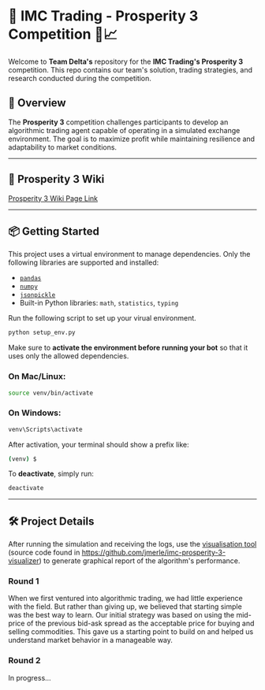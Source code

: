 # 🏦 IMC Trading - Prosperity 3 Competition 🧠📈

Welcome to **Team Delta's** repository for the **IMC Trading's Prosperity 3** competition. This repo contains our team's solution, trading strategies, and research conducted during the competition.

## 📌 Overview

The **Prosperity 3** competition challenges participants to develop an algorithmic trading agent capable of operating in a simulated exchange environment. The goal is to maximize profit while maintaining resilience and adaptability to market conditions.

---

## 📄 Prosperity 3 Wiki

[Prosperity 3 Wiki Page Link](https://imc-prosperity.notion.site/Prosperity-3-Wiki-19ee8453a09380529731c4e6fb697ea4) 

---

## 📦 Getting Started

This project uses a virtual environment to manage dependencies. Only the following libraries are supported and installed:

- [`pandas`](https://pandas.pydata.org/)
- [`numpy`](https://numpy.org/)
- [`jsonpickle`](https://pypi.org/project/jsonpickle/)
- Built-in Python libraries: `math`, `statistics`, `typing`

Run the following script to set up your virual environment.

```bash
python setup_env.py
```

Make sure to **activate the environment before running your bot** so that it uses only the allowed dependencies.

### On **Mac/Linux**:

```bash
source venv/bin/activate
```

### On **Windows**:

```bash
venv\Scripts\activate
```

After activation, your terminal should show a prefix like:

```bash
(venv) $
```

To **deactivate**, simply run:

```bash
deactivate
```

---

## 🛠️ Project Details

After running the simulation and receiving the logs, use the [visualisation tool](https://jmerle.github.io/imc-prosperity-3-visualizer/) (source code found in https://github.com/jmerle/imc-prosperity-3-visualizer) to generate graphical report of the algorithm's performance.

### Round 1

When we first ventured into algorithmic trading, we had little experience with the field. But rather than giving up, we believed that starting simple was the best way to learn. Our initial strategy was based on using the mid-price of the previous bid-ask spread as the acceptable price for buying and selling commodities. This gave us a starting point to build on and helped us understand market behavior in a manageable way.

### Round 2

In progress...

